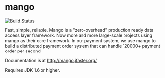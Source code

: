 # mango

[![Build Status](https://travis-ci.org/jfaster/mango.svg?branch=master)](https://travis-ci.org/jfaster/mango)

Fast, simple, reliable. Mango is a "zero-overhead" production ready data access layer framework.
Now more and more large-scale projects using mango as their core framework.
In our payment system, we use mango to build a distributed payment order system
that can handle 120000+ payment order per second.

Documentation is at http://mango.jfaster.org/

Requires JDK 1.6 or higher.

